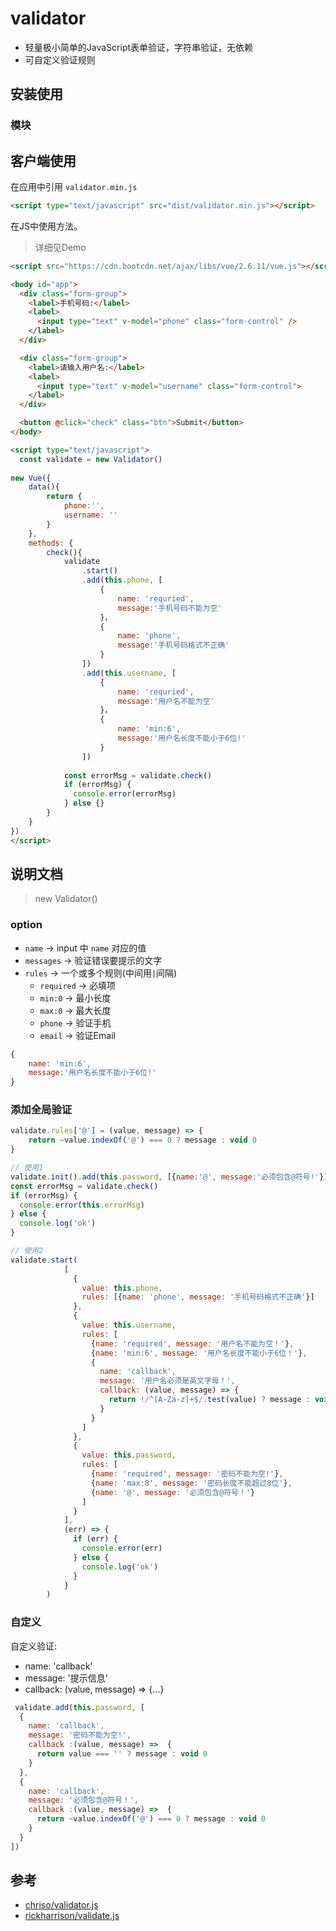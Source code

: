 # validator 
- 轻量极小简单的JavaScript表单验证，字符串验证，无依赖
- 可自定义验证规则

## 安装使用

### 模块

## 客户端使用

在应用中引用 `validator.min.js`

```html
<script type="text/javascript" src="dist/validator.min.js"></script>
```

在JS中使用方法。
> 详细见Demo
```html 
<script src="https://cdn.bootcdn.net/ajax/libs/vue/2.6.11/vue.js"></script>

<body id="app">
  <div class="form-group">
    <label>手机号码:</label>
    <label>
      <input type="text" v-model="phone" class="form-control" />
    </label>
  </div>

  <div class="form-group">
    <label>请输入用户名:</label>
    <label>
      <input type="text" v-model="username" class="form-control">
    </label>
  </div>

  <button @click="check" class="btn">Submit</button>
</body>

<script type="text/javascript">
  const validate = new Validator()
  
new Vue({
    data(){
        return {
            phone:'',
            username: ''
        }
    },
    methods: {
        check(){
            validate
                .start()
                .add(this.phone, [
                    {
                        name: 'requried',
                        message:'手机号码不能为空'
                    }，
                    {
                        name: 'phone',
                        message:'手机号码格式不正确'
                    }
                ])
                .add(this.username, [
                    {
                        name: 'requried',
                        message:'用户名不能为空'
                    }，
                    {
                        name: 'min:6',
                        message:'用户名长度不能小于6位!'
                    }
                ])
            
            const errorMsg = validate.check()
            if (errorMsg) {
              console.error(errorMsg)
            } else {}
        }
    }
})
</script>
```

## 说明文档

> new Validator()

### option

- `name` -> input 中 `name` 对应的值
- `messages` -> 验证错误要提示的文字
- `rules` -> 一个或多个规则(中间用`|`间隔)
    - `required` -> 必填项
    - `min:0` -> 最小长度
    - `max:0` -> 最大长度
    - `phone` -> 验证手机
    - `email` -> 验证Email
```js 
{
    name: 'min:6',
    message:'用户名长度不能小于6位!'
}
```

### 添加全局验证
```js
validate.rules['@'] = (value, message) => {
    return ~value.indexOf('@') === 0 ? message : void 0
}

// 使用1
validate.init().add(this.password, [{name:'@', message:'必须包含@符号!'}])
const errorMsg = validate.check()
if (errorMsg) {
  console.error(this.errorMsg)
} else {
  console.log('ok')
}

// 使用2
validate.start(
            [
              {
                value: this.phone,
                rules: [{name: 'phone', message: '手机号码格式不正确'}]
              },
              {
                value: this.username,
                rules: [
                  {name: 'required', message: '用户名不能为空！'},
                  {name: 'min:6', message: '用户名长度不能小于6位！'},
                  {
                    name: 'callback',
                    message: '用户名必须是英文字母！',
                    callback: (value, message) => {
                      return !/^[A-Za-z]+$/.test(value) ? message : void 0
                    }
                  }
                ]
              },
              {
                value: this.password,
                rules: [
                  {name: 'required', message: '密码不能为空!'},
                  {name: 'max:8', message: '密码长度不能超过8位'},
                  {name: '@', message: '必须包含@符号！'}
                ]
              }
            ],
            (err) => {
              if (err) {
                console.error(err)
              } else {
                console.log('ok')
              }
            }
        )

```


### 自定义
自定义验证:
- name: 'callback'
- message: '提示信息'
- callback: (value, message) => {...}
```js
 validate.add(this.password, [
  {
    name: 'callback',
    message: '密码不能为空!',
    callback :(value, message) =>  {
      return value === '' ? message : void 0
    }
  },
  {
    name: 'callback',
    message: '必须包含@符号！',
    callback :(value, message) =>  {
      return ~value.indexOf('@') === 0 ? message : void 0
    }
  }
])
```

## 参考
- [chriso/validator.js](https://github.com/chriso/validator.js)
- [rickharrison/validate.js](https://github.com/rickharrison/validate.js)
